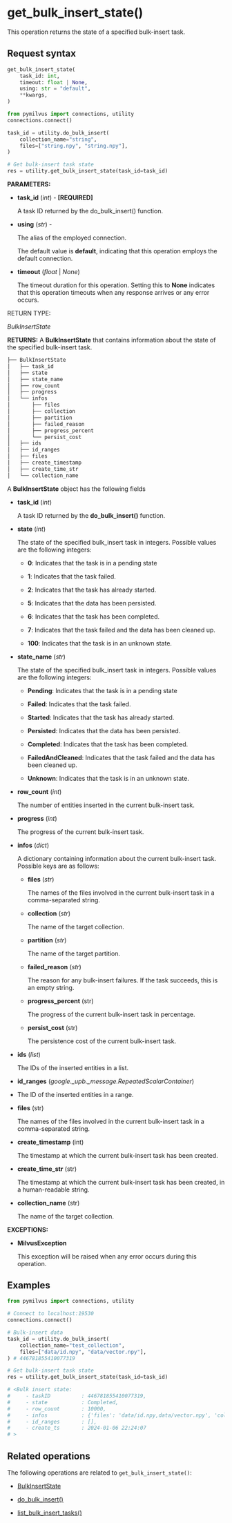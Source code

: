 # get_bulk_insert_state()

This operation returns the state of a specified bulk-insert task.

## Request syntax

```python
get_bulk_insert_state(
    task_id: int,
    timeout: float | None,
    using: str = "default",
    **kwargs,
)
```

```python
from pymilvus import connections, utility
connections.connect()

task_id = utility.do_bulk_insert(
    collection_name="string",
    files=["string.npy", "string.npy"],
)

# Get bulk-insert task state
res = utility.get_bulk_insert_state(task_id=task_id)
```

**PARAMETERS:**

- **task_id** (*int*) -
**[REQUIRED]**

    A task ID returned by the do_bulk_insert() function.

- **using** (*str*) - 

    The alias of the employed connection.

    The default value is **default**, indicating that this operation employs the default connection.

- **timeout** (*float* | *None*)  

    The timeout duration for this operation. Setting this to **None** indicates that this operation timeouts when any response arrives or any error occurs.

RETURN TYPE:

*BulkInsertState*

**RETURNS:**
A **BulkInsertState** that contains information about the state of the specified bulk-insert task.

```python
├── BulkInsertState
│   ├── task_id 
│   ├── state 
│   ├── state_name   
│   ├── row_count
│   ├── progress
│   └── infos
│       ├── files
│       ├── collection
│       ├── partition
│       ├── failed_reason
│       ├── progress_percent
│       └── persist_cost
│   ├── ids
│   ├── id_ranges
│   ├── files
│   ├── create_timestamp
│   ├── create_time_str
│   └── collection_name
```

A **BulkInsertState** object has the following fields

- **task_id** (*int*)

    A task ID returned by the **do_bulk_insert()** function.

- **state** (*int*)

    The state of the specified bulk_insert task in integers. Possible values are the following integers:

    - **0**: Indicates that the task is in a pending state

    - **1**: Indicates that the task failed.

    - **2**: Indicates that the task has already started.

    - **5**: Indicates that the data has been persisted.

    - **6**: Indicates that the task has been completed.

    - **7**: Indicates that the task failed and the data has been cleaned up.

    - **100**: Indicates that the task is in an unknown state.

- **state_name** (*str*)

    The state of the specified bulk_insert task in integers. Possible values are the following integers:

    - **Pending**: Indicates that the task is in a pending state

    - **Failed**: Indicates that the task failed.

    - **Started**: Indicates that the task has already started.

    - **Persisted**: Indicates that the data has been persisted.

    - **Completed**: Indicates that the task has been completed.

    - **FailedAndCleaned**: Indicates that the task failed and the data has been cleaned up.

    - **Unknown**: Indicates that the task is in an unknown state.

- **row_count** (*int*)

    The number of entities inserted in the current bulk-insert task.

- **progress** (*int*) 

    The progress of the current bulk-insert task.

- **infos** (*dict*)

    A dictionary containing information about the current bulk-insert task. Possible keys are as follows:

    - **files** (*str*)

        The names of the files involved in the current bulk-insert task in a comma-separated string.

    - **collection** (*str*)

        The name of the target collection.

    - **partition** (*str*)

        The name of the target partition.

    - **failed_reason** (*str*)

        The reason for any bulk-insert failures. If the task succeeds, this is an empty string.

    - **progress_percent** (str)

        The progress of the current bulk-insert task in percentage.

    - **persist_cost** (str)

        The persistence cost of the current bulk-insert task.

- **ids** (*list*) 

    The IDs of the inserted entities in a list.

- **id_ranges** (*google._upb._message.RepeatedScalarContainer*)

- The ID of the inserted entities in a range.

- **files** (str)

    The names of the files involved in the current bulk-insert task in a comma-separated string.

- **create_timestamp** (int)

    The timestamp at which the current bulk-insert task has been created.

- **create_time_str** (str)

    The timestamp at which the current bulk-insert task has been created, in a human-readable string.

- **collection_name** (str)

    The name of the target collection.

**EXCEPTIONS:**

- **MilvusException**

    This exception will be raised when any error occurs during this operation.

## Examples

```python
from pymilvus import connections, utility

# Connect to localhost:19530
connections.connect()

# Bulk-insert data
task_id = utility.do_bulk_insert(
    collection_name="test_collection",
    files=["data/id.npy", "data/vector.npy"],
) # 446781855410077319

# Get bulk-insert task state
res = utility.get_bulk_insert_state(task_id=task_id)

# <Bulk insert state:
#     - taskID          : 446781855410077319,
#     - state           : Completed,
#     - row_count       : 10000,
#     - infos           : {'files': 'data/id.npy,data/vector.npy', 'collection': 'test_collection_2', 'partition': '_default', 'failed_reason': '', 'progress_percent': '100', 'persist_cost': '0.34'},
#     - id_ranges       : [],
#     - create_ts       : 2024-01-06 22:24:07
# >
```

## Related operations

The following operations are related to `get_bulk_insert_state()`:

- [BulkInsertState](BulkInsertState.md)

- [do_bulk_insert()](do_bulk_insert.md)

- [list_bulk_insert_tasks()](list_bulk_insert_tasks.md)

